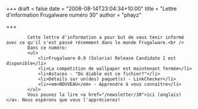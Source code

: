 
+++
draft = false
date = "2008-08-14T23:04:34+10:00"
title = "Lettre d'information Frugalware numéro 30"
author = "phayz"

+++

            Cette lettre d'information a pour but de vous tenir informé avec ce qu'il s'est passé récemment dans le monde Frugalware.<br />
            Dans ce numéro:
            <ul>
                <li>Frugalware 0.9 (Solaria) Release Candidate 1 est disponible</li>
                <li>La compétition de wallpaper est maintenant fermée</li>
                <li>Astuces - "Où diable est ce fichier?"</li>
                <li>Détails sur un(des) paquet(s) - LinkChecker</li>
                <li><em>NOUVEAU</em> - Apprendre à vous connaître</li>
            </ul>
            Vous pouvez la lire <a href="/newsletter/30">ici (anglais)</a>. Nous espérons que vous l'apprécierez!
            
        